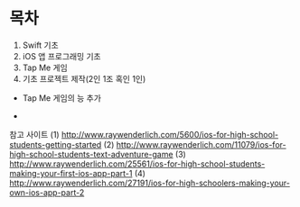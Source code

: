 # 목차
1. Swift 기초
2. iOS 앱 프로그래밍 기초 
3. Tap Me 게임
4. 기초 프로젝트 제작(2인 1조 혹인 1인)
  * Tap Me 게임의 능 추가

* 
참고 사이트
(1) http://www.raywenderlich.com/5600/ios-for-high-school-students-getting-started
(2) http://www.raywenderlich.com/11079/ios-for-high-school-students-text-adventure-game
(3) http://www.raywenderlich.com/25561/ios-for-high-school-students-making-your-first-ios-app-part-1
(4) http://www.raywenderlich.com/27191/ios-for-high-schoolers-making-your-own-ios-app-part-2



